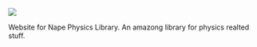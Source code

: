 ![](https://github.com/deltaluca/www.napephys.com/blob/gh-pages/assets/nape.png?raw=true)

Website for Nape Physics Library.
An amazong library for physics realted stuff.
